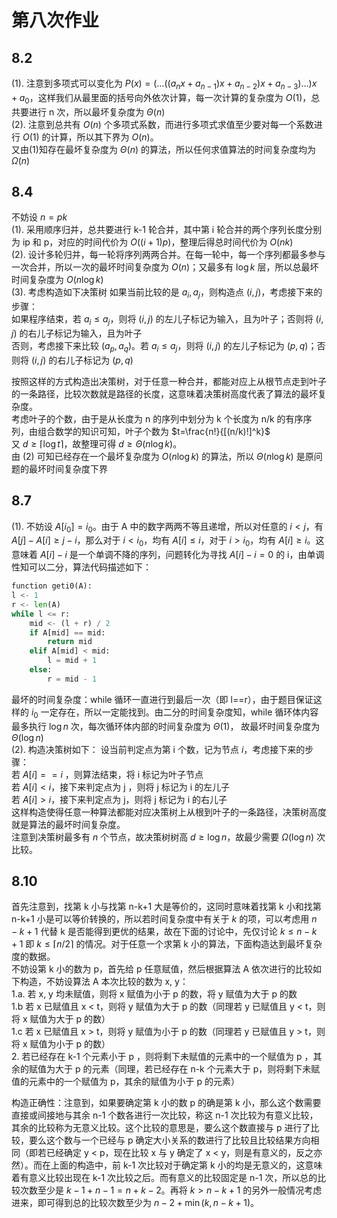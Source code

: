 # 第八次作业

## 8.2
(1). 注意到多项式可以变化为 $P(x)=(\dots((a_nx+a_{n-1})x+a_{n-2})x+a_{n-3})\dots)x+a_0$，这样我们从最里面的括号向外依次计算，每一次计算的复杂度为 $O(1)$，总共要进行 n 次，所以最坏复杂度为 $\Theta(n)$  
(2). 注意到总共有 $O(n)$ 个多项式系数，而进行多项式求值至少要对每一个系数进行 $O(1)$ 的计算，所以其下界为 $O(n)$。  
又由(1)知存在最坏复杂度为 $\Theta(n)$ 的算法，所以任何求值算法的时间复杂度均为 $\Omega(n)$

## 8.4
不妨设 $n=pk$  
(1). 采用顺序归并，总共要进行 k-1 轮合并，其中第 i 轮合并的两个序列长度分别为 ip 和 p，对应的时间代价为 $O((i+1)p)$，整理后得总时间代价为 $O(nk)$  
(2). 设计多轮归并，每一轮将序列两两合并。在每一轮中，每一个序列都最多参与一次合并，所以一次的最坏时间复杂度为 $O(n)$；又最多有 $\log k$ 层，所以总最坏时间复杂度为 $O(n\log k)$  
(3). 考虑构造如下决策树
如果当前比较的是 $a_i, a_j$，则构造点 $(i, j)$，考虑接下来的步骤：  
如果程序结束，若 $a_i \le a_j$，则将 $(i,j)$ 的左儿子标记为输入，且为叶子；否则将 $(i, j)$ 的右儿子标记为输入，且为叶子  
否则，考虑接下来比较 $(a_p, a_q)$。若 $a_i \le a_j$，则将 $(i, j)$ 的左儿子标记为 $(p, q)$；否则将 $(i, j)$ 的右儿子标记为 $(p, q)$

按照这样的方式构造出决策树，对于任意一种合并，都能对应上从根节点走到叶子的一条路径，比较次数就是路径的长度，这意味着决策树高度代表了算法的最坏复杂度。  
考虑叶子的个数，由于是从长度为 n 的序列中划分为 k 个长度为 n/k 的有序序列，由组合数学的知识可知，叶子个数为 $t=\frac{n!}{[(n/k)!]^k}$  
又 $d \ge \lceil \log t\rceil$，故整理可得 $d\ge \Theta(n\log k)$。  
由 (2) 可知已经存在一个最坏复杂度为 $O(n\log k)$ 的算法，所以 $\Theta(n\log k)$ 是原问题的最坏时间复杂度下界

## 8.7
(1). 不妨设 $A[i_0]=i_0$。由于 A 中的数字两两不等且递增，所以对任意的 $i < j$，有 $A[j] - A[i] \ge j-i$，那么对于 $i < i_0$，均有 $A[i] \le i$，对于 $i > i_0$，均有 $A[i] \ge i$。这意味着 $A[i]-i$ 是一个单调不降的序列，问题转化为寻找 $A[i]-i=0$ 的 i，由单调性知可以二分，算法代码描述如下：

```python
function geti0(A):
l <- 1
r <- len(A)
while l <= r:
    mid <- (l + r) / 2
    if A[mid] == mid:
        return mid
    elif A[mid] < mid:
        l = mid + 1
    else:
        r = mid - 1
```

最坏的时间复杂度：while 循环一直进行到最后一次（即 l==r），由于题目保证这样的 $i_0$ 一定存在，所以一定能找到。由二分的时间复杂度知，while 循环体内容最多执行 $\log n$ 次，每次循环体内部的时间复杂度为 $\Theta(1)$， 故最坏时间复杂度为 $\Theta(\log n)$  
(2). 构造决策树如下：
设当前判定点为第 i 个数，记为节点 $i$，考虑接下来的步骤：  
若 $A[i]==i$ ，则算法结束，将 i 标记为叶子节点  
若 $A[i] < i$，接下来判定点为 j ，则将 j 标记为 i 的左儿子  
若 $A[i] > i$，接下来判定点为 j，则将 j 标记为 i 的右儿子  
这样构造使得任意一种算法都能对应决策树上从根到叶子的一条路径，决策树高度就是算法的最坏时间复杂度。  
注意到决策树最多有 $n$ 个节点，故决策树树高 $d \ge \log n$，故最少需要 $\Omega(\log n)$ 次比较。

## 8.10
首先注意到，找第 k 小与找第 n-k+1 大是等价的，这同时意味着找第 k 小和找第 n-k+1 小是可以等价转换的，所以若时间复杂度中有关于 $k$ 的项，可以考虑用 $n-k+1$ 代替 k 是否能得到更优的结果，故在下面的讨论中，先仅讨论 $k \le n-k+1$ 即 $k \le \lceil n/2 \rceil$ 的情况。对于任意一个求第 k 小的算法，下面构造达到最坏复杂度的数据。  
不妨设第 k 小的数为 p，首先给 p 任意赋值，然后根据算法 A 依次进行的比较如下构造，不妨设算法 A 本次比较的数为 x, y：  
1.a. 若 x, y 均未赋值，则将 x 赋值为小于 p 的数，将 y 赋值为大于 p 的数  
1.b 若 x 已赋值且 x < t，则将 y 赋值为大于 p 的数（同理若 y 已赋值且 y < t，则将 x 赋值为大于 p 的数）  
1.c 若 x 已赋值且 x > t，则将 y 赋值为小于 p 的数（同理若 y 已赋值且 y > t，则将 x 赋值为小于 p 的数）  
2. 若已经存在 k-1 个元素小于 p ，则将剩下未赋值的元素中的一个赋值为 p ，其余的赋值为大于 p 的元素（同理，若已经存在 n-k 个元素大于 p，则将剩下未赋值的元素中的一个赋值为 p，其余的赋值为小于 p 的元素）

构造正确性：注意到，如果要确定第 k 小的数 p 的确是第 k 小，那么这个数需要直接或间接地与其余 n-1 个数各进行一次比较，称这 n-1 次比较为有意义比较，其余的比较称为无意义比较。这个比较的意思是，要么这个数直接与 p 进行了比较，要么这个数与一个已经与 p 确定大小关系的数进行了比较且比较结果方向相同（即若已经确定 y < p，现在比较 x 与 y 确定了 x < y，则是有意义的，反之亦然）。而在上面的构造中，前 k-1 次比较对于确定第 k 小的均是无意义的，这意味着有意义比较出现在 k-1 次比较之后。而有意义的比较固定是 n-1 次，所以总的比较次数至少是 $k-1 + n-1=n+k-2$。再将 $k > n-k+1$ 的另外一般情况考虑进来，即可得到总的比较次数至少为 $n-2 + \min(k, n-k+1)$。
